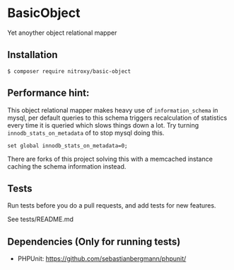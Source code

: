 # BasicObject

Yet anoyther object relational mapper

## Installation

    $ composer require nitroxy/basic-object

## Performance hint:

This object relational mapper makes heavy use of `information_schema` in mysql,
per default queries to this schema triggers recalculation of statistics every
time it is queried which slows things down a lot. Try turning
`innodb_stats_on_metadata` of to stop mysql doing this.

`set global innodb_stats_on_metadata=0;`

There are forks of this project solving this with a memcached instance caching
the schema information instead.

## Tests

Run tests before you do a pull requests, and add tests for new features.

See tests/README.md

## Dependencies (Only for running tests)

* PHPUnit: https://github.com/sebastianbergmann/phpunit/
